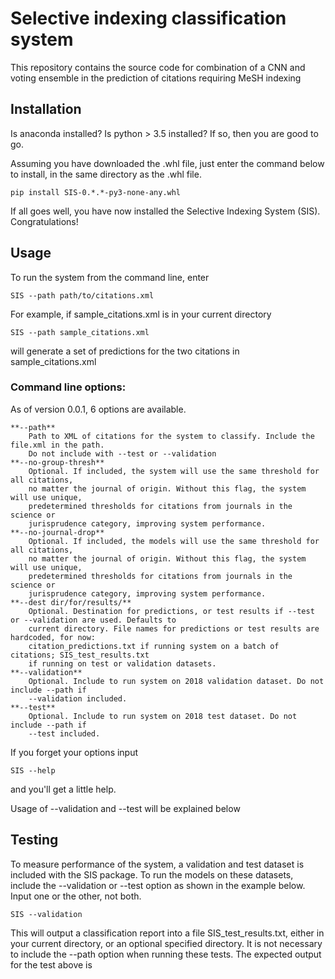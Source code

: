 # Selective indexing classification system

This repository contains the source code for combination of 
a CNN and voting ensemble in the prediction of citations requiring
MeSH indexing

## Installation

Is anaconda installed? Is python > 3.5 installed? If so, then you are good to go. 

Assuming you have downloaded the .whl file, just enter the command below to install, in the same directory as the .whl file.  
```
pip install SIS-0.*.*-py3-none-any.whl
```
If all goes well, you have now installed the Selective Indexing System (SIS). Congratulations!

## Usage

To run the system from the command line, enter
```
SIS --path path/to/citations.xml
```

For example, if sample_citations.xml is in your current directory
```
SIS --path sample_citations.xml
```
will generate a set of predictions for the two citations in sample_citations.xml

### Command line options:
As of version 0.0.1, 6 options are available. 
```
**--path** 
    Path to XML of citations for the system to classify. Include the file.xml in the path. 
    Do not include with --test or --validation
**--no-group-thresh**
    Optional. If included, the system will use the same threshold for all citations, 
    no matter the journal of origin. Without this flag, the system will use unique, 
    predetermined thresholds for citations from journals in the science or 
    jurisprudence category, improving system performance.
**--no-journal-drop**
    Optional. If included, the models will use the same threshold for all citations, 
    no matter the journal of origin. Without this flag, the system will use unique, 
    predetermined thresholds for citations from journals in the science or 
    jurisprudence category, improving system performance.
**--dest dir/for/results/** 
    Optional. Destination for predictions, or test results if --test or --validation are used. Defaults to 
    current directory. File names for predictions or test results are hardcoded, for now: 
    citation_predictions.txt if running system on a batch of citations; SIS_test_results.txt 
    if running on test or validation datasets.   
**--validation** 
    Optional. Include to run system on 2018 validation dataset. Do not include --path if
    --validation included.  
**--test**
    Optional. Include to run system on 2018 test dataset. Do not include --path if
    --test included. 

```
If you forget your options input
```
SIS --help
```
and you'll get a little help.

Usage of --validation and --test will be explained below

## Testing
To measure performance of the system, a validation and test dataset is included with the SIS
package. To run the models on these datasets, include the --validation or --test option
as shown in the example below. Input one or the other, not both. 
```
SIS --validation
```
This will output a classification report into a file SIS_test_results.txt, either in your current directory, 
or an optional specified directory. It is not necessary to include the --path option when running these tests. 
The expected output for the test above is 




